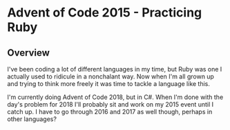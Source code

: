 # Advent of Code 2015 - Practicing Ruby

## Overview
I've been coding a lot of different languages in my time, but Ruby was one I actually used to ridicule in a nonchalant way. Now when I'm all grown up and trying to think more freely it was time to tackle a language like this.

I'm currently doing Advent of Code 2018, but in C#. When I'm done with the day's problem for 2018 I'll probably sit and work on my 2015 event until I catch up. I have to go through 2016 and 2017 as well though, perhaps in other languages?
